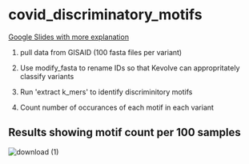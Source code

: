 # covid_discriminatory_motifs

[Google Slides with more explanation](https://docs.google.com/presentation/d/1mibanBIaiyS-ri-yhlW0YIHU2ocWgMKo750UQesXVCc/edit?usp=sharing)

1. pull data from GISAID (100 fasta files per variant)

2. Use modify_fasta to rename IDs so that Kevolve can appropritately classify variants

3. Run 'extract k_mers' to identify discriminitory motifs

4. Count number of occurances of each motif in each variant 

## Results showing motif count per 100 samples

![download (1)](https://user-images.githubusercontent.com/64996608/186219062-33744930-7c59-40e0-a96a-cd7dd3fd1fa8.png)
